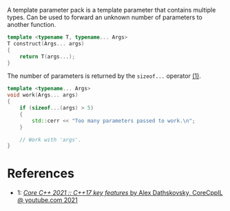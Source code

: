 A template parameter pack is a template parameter that contains multiple types.
Can be used to forward an unknown number of parameters to another function.
```cpp
template <typename T, typename... Args>
T construct(Args... args)
{
	return T(args...);
}
```

The number of parameters is returned by the `sizeof...` operator [(1)](https://youtu.be/3gGhP0C-xOY?t=1283).
```cpp
template <typename... Args>
void work(Args... args)
{
	if (sizeof...(args) > 5)
	{
		std::cerr << "Too many parameters passed to work.\n";
	}

	// Work with 'args'.
}
```

# References

- 1: [_Core C++ 2021 :: C++17 key features_ by Alex Dathskovsky, CoreCppIL @ youtube.com 2021](https://www.youtube.com/watch?v=3gGhP0C-xOY)
